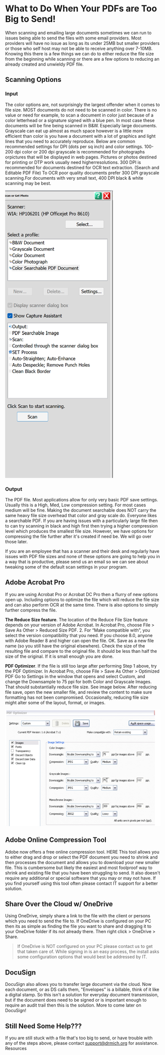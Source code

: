 
# What to Do When Your PDFs are Too Big to Send!

When scanning and emailing large documents sometimes we can run to issues being able to send the files with some email providers. Most providers will have no issue as long as its under 25MB but smaller providers or those who self host may not be able to receive anything over 7-10MB. Knowing this there is a few things we can do to either reduce the file size from the beginning while scanning or there are a few options to reducing an already created and unwieldy PDF file.

## Scanning Options

### Input
The color options are, not surprisingly the largest offender when it comes to file size. MOST documents do not need to be scanned in color. There is no value or need for example, to scan a document in color just because of a color letterhead or a signature signed with a blue pen. In most case these documents will be fine being scanned in B&W. Especially large documents. Grayscale can eat up almost as much space however is a little more efficient than color is you have a document with a lot of graphics and light lines that you need to accurately reproduce. Below are common recommended settings for DPI (dots per sq inch) and color settings.
100-200 dpi color or 200 dpi grayscale is recommended for photographs orpictures that will be displayed in web pages.
Pictures or photos destined for printing or DTP work usually need higherresolutions.
300 DPI is recommended for documents destined for OCR text extraction. (Search and Editable PDF File)
To OCR poor quality documents prefer 300 DPI grayscale scanning.For documents with very small text, 400 DPI black & white scanning may be best.

![alt](\src\images\paperport-scan-options.png)

### Output

The PDF file. Most applications allow for only very basic PDF save settings. Usually this is a High, Med, Low compression setting. For most  cases medium will be fine. Making the document searchable does NOT carry the same heavy file size overhead that color and gray scale do. Everyone likes a searchable PDF.  If you are having issues with a particularly large file then to can try scanning in black and high first then trying a higher compression level which produces the smallest file size. However, we have options for compressing the file further after it's created if need be. We will go over those later.

If you are an employee that has a scanner and their desk and regularly have issues with PDF file sizes and none of these options are going to help you in a way that is productive, please send us an email so we can see about tweaking some of the default scan settings in your program.

## Adobe Acrobat Pro

If you are using Acrobat Pro or Acrobat DC Pro then a flurry of new options open up. Including options to optimize the file which will reduce the file size and can also perform OCR at the same time. There is also options to simply further compress the file.  

**The Reduce Size feature**. The location of the Reduce File Size feature depends on your version of Adobe Acrobat. In Acrobat Pro, choose File > Save As Other > Reduced Size PDF. 2. For “Make compatible with”, you select the version compatibility that you need. If you choose 8.0, anyone with Adobe Reader 8 and higher can open the file. OK. Save as a new file name (so you still have the original elsewhere). Check the size of the resulting file and compare to the original file. It should be less than half the size of the original. If it is small enough you are done. 

**PDF Optimizer**. If the file is still too large after performing Step 1 above, try the PDF Optimizer. In Acrobat Pro, choose File > Save As Other > Optimized PDF Go to Settings in the window that opens and select Custom, and change the Downsample to 75 ppi for both Color and Grayscale Images. That should substantially reduce file size. See image below. After reducing file save, open the new smaller file, and review the content to make sure formatting has not been compromised. Occasionally, reducing file size might alter some of the layout, format, or images.

![](src\images\acrobat-pdf-optimizer.png)

## Adobe Online Compression Tool

Adobe now offers a free online compression tool. HERE  This tool allows you to either drag and drop or select the PDF document you need to shrink and then processes the document and allows you to download your new smaller file. This is cumbersome but likely the easiest and most foolproof way to shrink and existing file that you have been struggling to send. It also doesn't require any additional or special software that you may or may not have. If you find yourself using this tool often please contact IT support for a better solution.


## Share Over the Cloud w/ OneDrive
Using OneDrive, simply share a link to the file with the client or persons which you need to send the file to. If OneDrive is configured on your PC then its as simple as finding the file you want to share and dragging it to your OneDrive folder if its not already there. Then right click  > OneDrive > Share.

>If OneDrive is NOT configured on your PC please contact us to get that taken care of. While signing in is an easy process, the install asks some configuration options that would best be addressed by IT.

## DocuSign

DocuSign also allows you to transfer large document via the cloud. Now each document, or as DS calls them, "Envelopes" is a billable, think of it like a digital stamp. So this isn't a solution for everyday document transmission, but if the document does need to be signed or is important enough to require an audit trail then this is the solution.
More to come later on DocuSign!

## Still Need Some Help???
If you are still stuck with a file that's too big to send, or have trouble with any of the steps above, please contact support@drmich.org for assistance. 
Resources




